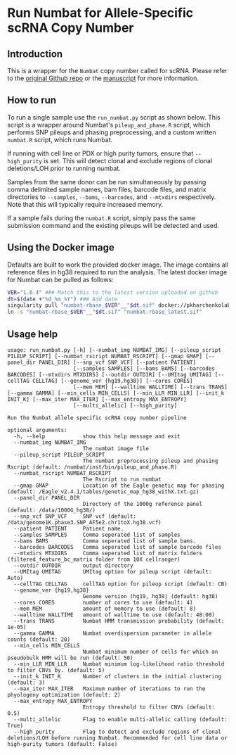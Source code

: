 # Run Numbat for Allele-Specific scRNA Copy Number

## Introduction

This is a wrapper for the `Numbat` copy number called for scRNA. Please refer to the [original Github repo](https://github.com/kharchenkolab/numbat) or the [manuscript](https://www.nature.com/articles/s41587-022-01468-y) for more information.

## How to run

To run a single sample use the `run_numbat.py` script as shown below. This script is a wrapper around Numbat's `pileup_and_phase.R` script, which performs SNP pileups and phasing preprocessing, and a custom written `numbat.R` script, which runs Numbat. 

If running with cell line or PDX or high purity tumors, ensure that `--high_purity` is set. This will detect clonal and exclude regions of clonal deletions/LOH prior to running numbat.

Samples from the same donor can be run simultaneously by passing comma delimited sample names, bam files, barcode files, and matrix directories to `--samples`, `--bams`, `--barcodes`, and `--mtxdirs` respectively. Note that this will typically require increased memory.

If a sample fails during the `numbat.R` script, simply pass the same submission command and the existing pileups will be detected and used.

## Using the Docker image

Defaults are built to work the provided docker image. The image contains all reference files in hg38 required to run the analysis. The latest docker image for Numbat can be pulled as follows:
```bash
VER="1.0.4" ### Match this to the latest version uploaded on github
dt=$(date +"%d_%m_%Y") ### Add date
singularity pull "numbat-rbase_$VER"__"$dt.sif" docker://pkharchenkolab/numbat-rbase:latest
ln -s "numbat-rbase_$VER"__"$dt.sif" "numbat-rbase_latest.sif"
```


## Usage help
```
usage: run_numbat.py [-h] [--numbat_img NUMBAT_IMG] [--pileup_script PILEUP_SCRIPT] [--numbat_rscript NUMBAT_RSCRIPT] [--gmap GMAP] [--panel_dir PANEL_DIR] [--snp_vcf SNP_VCF] [--patient PATIENT]
                     [--samples SAMPLES] [--bams BAMS] [--barcodes BARCODES] [--mtxdirs MTXDIRS] [--outdir OUTDIR] [--UMItag UMITAG] [--cellTAG CELLTAG] [--genome_ver {hg19,hg38}] [--cores CORES]
                     [--mem MEM] [--walltime WALLTIME] [--trans TRANS] [--gamma GAMMA] [--min_cells MIN_CELLS] [--min_LLR MIN_LLR] [--init_k INIT_K] [--max_iter MAX_ITER] [--max_entropy MAX_ENTROPY]
                     [--multi_allelic] [--high_purity]

Run the Numbat allele specific scRNA copy number pipeline

optional arguments:
  -h, --help            show this help message and exit
  --numbat_img NUMBAT_IMG
                        The numbat image file
  --pileup_script PILEUP_SCRIPT
                        The numbat preprocessing pileup and phasing Rscript (default: /numbat/inst/bin/pileup_and_phase.R)
  --numbat_rscript NUMBAT_RSCRIPT
                        The Rscript to run numbat
  --gmap GMAP           Location of the Eagle genetic map for phasing (default: /Eagle_v2.4.1/tables/genetic_map_hg38_withX.txt.gz)
  --panel_dir PANEL_DIR
                        Directory of the 1000g reference panel (default: /data/1000G_hg38/)
  --snp_vcf SNP_VCF     SNP vcf (default: /data/genome1K.phase3.SNP_AF5e2.chr1toX.hg38.vcf)
  --patient PATIENT     Patient name.
  --samples SAMPLES     Comma seperated list of samples
  --bams BAMS           Comma seperated list of sample bams.
  --barcodes BARCODES   Comma seperated list of sample barcode files
  --mtxdirs MTXDIRS     Comma seperated list of matrix folders (filtered_feature_bc_matrix folder from 10X cellranger)
  --outdir OUTDIR       output directory
  --UMItag UMITAG       UMItag option for pileup script (default: Auto)
  --cellTAG CELLTAG     cellTAG option for pileup script (default: CB)
  --genome_ver {hg19,hg38}
                        Genome version (hg19, hg38) (default: hg38)
  --cores CORES         number of cores to use (default: 4)
  --mem MEM             amount of memory to use (default: 8)
  --walltime WALLTIME   amount of walltime to use (default: 48:00)
  --trans TRANS         Numbat HMM transmission probability (default: 1e-05)
  --gamma GAMMA         Numbat overdispersion parameter in allele counts (default: 20)
  --min_cells MIN_CELLS
                        Numbat minimum number of cells for which an pseudobulk HMM will be run (default: 50)
  --min_LLR MIN_LLR     Numbat minimum log-likelihood ratio threshold to filter CNVs by. (default: 5)
  --init_k INIT_K       Number of clusters in the initial clustering (default: 3)
  --max_iter MAX_ITER   Maximum number of iterations to run the phyologeny optimization (default: 2)
  --max_entropy MAX_ENTROPY
                        Entropy threshold to filter CNVs (default: 0.5)
  --multi_allelic       Flag to enable multi-allelic calling (default: True)
  --high_purity         Flag to detect and exclude regions of clonal deletions/LOH before running Numbat. Recommended for cell line data or high-purity tumors (default: False)
```
